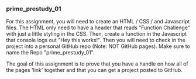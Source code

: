 <h3> prime_prestudy_01 </h3>

For this assignment, you will need to create an HTML / CSS / and Javascript files. The HTML only need to have a header that reads "Function Challenge" with just a little styling in the CSS. Then, create a function in the Javascript that console logs out "Hey this works!". Then you will need to check in the project into a personal GitHub repo (Note: NOT GitHub pages). Make sure to name the Repo "prime_prestudy_01".

The goal of this assignment is to prove that you have a handle on how all of the pages 'link' together and that you can get a project posted to GitHub.
